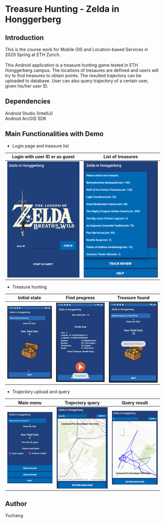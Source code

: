 # Treasure Hunting - Zelda in Honggerberg

## Introduction
This is the course work for Mobile GIS and Location-based Services in 2020 Spring at ETH Zurich.<br/>
<br/>
This Android application is a treasure hunting game tested in ETH Honggerberg campus. The locations of tresaures are defined and users will
try to find treasures to obtain points. The resulted trajectory can be uploaded to database. User can also query trajectory of a certain user, given
his/her user ID.

## Dependencies
Android Studio (IntelliJ) <br/>
Android ArcGIS SDK

## Main Functionalities with Demo

+ Login page and treasure list

| Login with user ID or as guest     | List of treasures |
| ----------- | ----------- | 
|<img src="https://github.com/SherryJYC/TreasureHunting/blob/main/misc/login.png" alt="login" width="300"/>    | <img src="https://github.com/SherryJYC/TreasureHunting/blob/main/misc/list.png" alt="login" width="300"/>    | 


+ Treasure hunting

|   Initial state   | Find progress | Treasure found
| ----------- | ----------- |  ----------- | 
|<img src="https://github.com/SherryJYC/TreasureHunting/blob/main/misc/find1.png" alt="login" width="300"/>    | <img src="https://github.com/SherryJYC/TreasureHunting/blob/main/misc/find2.png" alt="login" width="300"/>    | <img src="https://github.com/SherryJYC/TreasureHunting/blob/main/misc/find3.png" alt="login" width="300"/>    | 

+ Trajectory upload and query

|   Main menu   | Trajectory query | Query result
| ----------- | ----------- |  ----------- | 
|<img src="https://github.com/SherryJYC/TreasureHunting/blob/main/misc/mainpanel.png" alt="login" width="300"/>    | <img src="https://github.com/SherryJYC/TreasureHunting/blob/main/misc/track1.png" alt="login" width="300"/>    | <img src="https://github.com/SherryJYC/TreasureHunting/blob/main/misc/track2.png" alt="login" width="300"/>    | 



## Author
Yuchang
